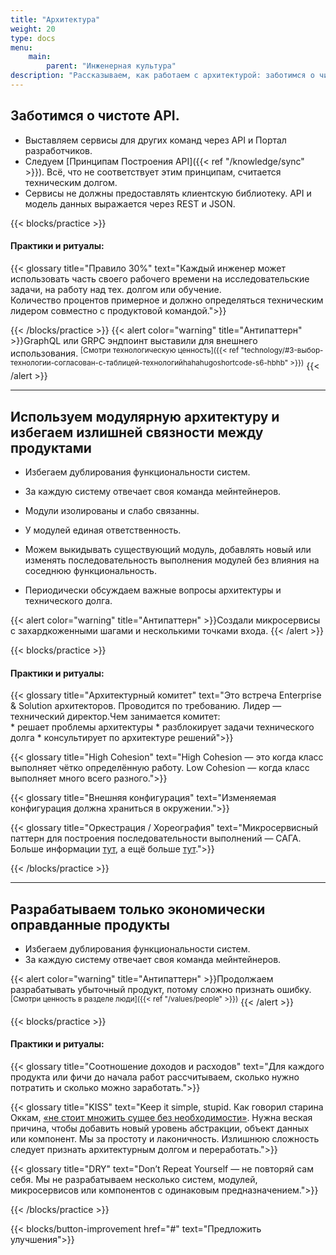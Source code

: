 ```yaml
---
title: "Архитектура"
weight: 20
type: docs
menu:
    main:
        parent: "Инженерная культура"
description: "Рассказываем, как работаем с архитектурой: заботимся о чистоте API и создаём IT-продукты, которые могут существовать отдельно друг от друга. Всё с примерами и антипримерами."
---
```


## Заботимся о чистоте API.

* Выставляем сервисы для других команд через API и Портал разработчиков.
* Следуем [Принципам Построения API]({{< ref "/knowledge/sync" >}}). 
Всё, что не соответствует этим принципам, считается техническим долгом.
* Сервисы не должны предоставлять клиентскую библиотеку. API и модель данных выражается через REST и JSON.

{{< blocks/practice >}}
#### Практики и ритуалы:
{{< glossary title="Правило 30%" text="Каждый инженер может использовать часть своего рабочего времени на исследовательские задачи, на работу над тех. долгом или обучение.<br>Количество процентов примерное и должно определяться техническим лидером совместно с продуктовой командой.">}}

{{< /blocks/practice >}} 
{{< alert color="warning" title="Антипаттерн" >}}GraphQL или GRPC эндпоинт выставили для внешнего использования. 
<sup>[Смотри технологическую ценность]({{< ref "technology/#3-выбор-технологии-согласован-с-таблицей-технологийhahahugoshortcode-s6-hbhb" >}})</sup>
{{< /alert >}}

---

## Используем модулярную архитектуру и избегаем излишней связности между продуктами 

* Избегаем дублирования функциональности систем.
* За каждую систему отвечает своя команда мейнтейнеров.


* Модули изолированы и слабо связанны.
* У модулей единая ответственность.
* Можем выкидывать существующий модуль, добавлять новый или изменять последовательность выполнения модулей без влияния на соседнюю функциональность.
* Периодически обсуждаем важные вопросы архитектуры и технического долга.


{{< alert color="warning" title="Антипаттерн" >}}Создали микросервисы с захардкоженными шагами и несколькими точками входа.</sup>
{{< /alert >}}

{{< blocks/practice >}}
#### Практики и ритуалы:

{{< glossary title="Архитектурный комитет" text="Это встреча Enterprise & Solution архитекторов. Проводится по требованию. Лидер — технический директор.Чем занимается комитет:<br> * решает проблемы архитектуры * разблокирует задачи технического долга * консультирует по архитектуре решений">}}

{{< glossary title="High Cohesion" text="High Cohesion — это когда класс выполняет чётко определённую работу. Low Cohesion — когда класс выполняет много всего разного.">}}

{{< glossary title="Внешняя конфигурация" text="Изменяемая конфигурация должна храниться в окружении.">}}

{{< glossary title="Оркестрация / Хореография" text="Микросервисный паттерн для построения последовательности выполнений — САГА. Больше информации [тут](https://medium.com/ingeniouslysimple/choreography-vs-orchestration-a6f21cfaccae), а ещё больше [тут](https://microservices.io/patterns/data/saga.html).">}}

{{< /blocks/practice >}}


---

## Разрабатываем только экономически оправданные продукты 

* Избегаем дублирования функциональности систем.
* За каждую систему отвечает своя команда мейнтейнеров.

{{< alert color="warning" title="Антипаттерн" >}}Продолжаем разрабатывать убыточный продукт, потому сложно признать ошибку.
<sup>[Смотри ценность в разделе люди]({{< ref "/values/people" >}})</sup>
{{< /alert >}}

{{< blocks/practice >}}
#### Практики и ритуалы:

{{< glossary title="Соотношение доходов и расходов" text="Для каждого продукта или фичи до начала работ рассчитываем, сколько нужно потратить и сколько можно заработать.">}}

{{< glossary title="KISS" text="Keep it simple, stupid. Как говорил старина Оккам, [«не стоит множить сущее без необходимости»](https://en.wikipedia.org/wiki/Occam%27s_razor). Нужна веская причина, чтобы добавить новый уровень абстракции, объект данных или компонент. Мы за простоту и лаконичность. Излишнюю сложность следует признать архитектурным долгом и переработать.">}}

{{< glossary title="DRY" text="Don’t Repeat Yourself — не повторяй сам себя. Мы не разрабатываем несколько систем, модулей, микросервисов или компонентов с одинаковым предназначением.">}}

{{< /blocks/practice >}}

{{< blocks/button-improvement href="#" text="Предложить улучшения">}}
